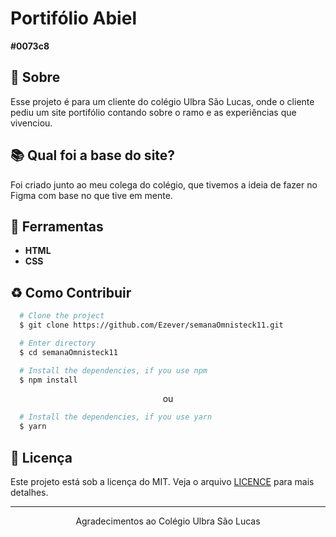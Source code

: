 # Portifólio Abiel
**#0073c8**

## 📘 Sobre

Esse projeto é para um cliente do colégio Ulbra São Lucas, onde o cliente pediu um site portifólio contando sobre o ramo e as experiências que vivenciou.

## 📚 Qual foi a base do site?

Foi criado junto ao meu colega do colégio, que tivemos a ideia de fazer no Figma com base no que tive em mente.
<img scr="wireframe.png" />

## 🔨 Ferramentas

- **HTML**
- **CSS**

## ♻️ Como Contribuir

```bash
  # Clone the project
  $ git clone https://github.com/Ezever/semanaOmnisteck11.git
```

```bash
  # Enter directory
  $ cd semanaOmnisteck11
```

```bash
  # Install the dependencies, if you use npm
  $ npm install
```

<p align="center">ou</p>

```bash
  # Install the dependencies, if you use yarn
  $ yarn
```

## 📜 Licença

Este projeto está sob a licença do MIT. Veja o arquivo <a href="https://github.com/Japolina/Abiel_Site/blob/main/LICENSE">LICENCE</a> para mais detalhes.

---

<p align="center">Agradecimentos ao Colégio Ulbra São Lucas</p>
